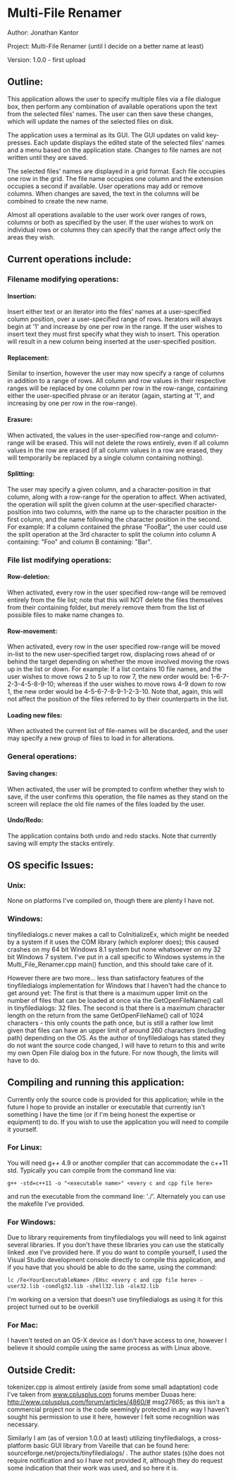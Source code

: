 # Multi-File Renamer

Author: Jonathan Kantor

Project: Multi-File Renamer (until I decide on a better name at least)

Version: 1.0.0 - first upload

## Outline:  
This application allows the user to specify multiple files via a file dialogue box, then perform any combination of available operations upon the text from the selected files' names. The user can then save these changes, which will update the names of the selected files on disk.

The application uses a terminal as its GUI. The GUI updates on valid key-presses. Each update displays the edited state of the selected files' names and a menu based on the application state. Changes to file names are not written until they are saved.

The selected files' names are displayed in a grid format. Each file occupies one row in the grid. The file name occupies one column and the extension occupies a second if available. User operations may add or remove columns. When changes are saved, the text in the columns will be combined to create the new name. 

Almost all operations available to the user work over ranges of rows, columns or both as specified by the user. If the user wishes to work on individual rows or columns they can specify that the range affect only the areas they wish.


## Current operations include:
### Filename modifying operations:
#### Insertion:
Insert either text or an iterator into the files' names at a user-specified column position, over a user-specified range of rows. Iterators will always begin at '1' and increase by one per row in the range. If the user wishes to insert text they must first specify what they wish to insert. This operation will result in a new column being inserted at the user-specified position.
#### Replacement:
Similar to insertion, however the user may now specify a range of columns in addition to a range of rows. All column and row values in their respective ranges will be replaced by one column per row in the row-range, containing either the user-specified phrase or an iterator (again, starting at '1', and increasing by one per row in the row-range).

#### Erasure:
When activated, the values in the user-specified row-range and column-range will be erased. This will not delete the rows entirely, even if all column values in the row are erased (if all column values in a row are erased, they will temporarily be replaced by a single column containing nothing).

#### Splitting:
The user may specify a given column, and a character-position in that column, along with a row-range for the operation to affect. When activated, the operation will split the given column at the user-specified character-position into two columns, with the name up to the character position in the first column, and the name following the character position in the second. For example: If a column contained the phrase "FooBar", the user could use the split operation at the 3rd character to split the column into column A containing: "Foo" and column B containing: "Bar".

### File list modifying operations:
#### Row-deletion:
When activated, every row in the user specified row-range will be removed entirely from the file list; note that this will NOT delete the files themselves from their containing folder, but merely remove them from the list of possible files to make name changes to.

#### Row-movement:
When activated, every row in the user specified row-range will be moved in-list to the new user-specified target row, displacing rows ahead of or behind the target depending on whether the move involved moving the rows up in the list or down. For example: If a list contains 10 file names, and the user wishes to move rows 2 to 5 up to row 7, the new order would be: 1-6-7-2-3-4-5-8-9-10; whereas if the user wishes to move rows 4-9 down to row 1, the new order would be 4-5-6-7-8-9-1-2-3-10. Note that, again, this will not affect the position of the files referred to by their counterparts in the list.

#### Loading new files:
When activated the current list of file-names will be discarded, and the user may specify a new group of files to load in for alterations.

### General operations:
#### Saving changes:
When activated, the user will be prompted to confirm whether they wish to save, if the user confirms this operation, the file names as they stand on the screen will replace the old file names of the files loaded by the user.

#### Undo/Redo:
The application contains both undo and redo stacks. Note that currently saving will empty the stacks entirely.

## OS specific Issues:
### Unix:
None on platforms I've compiled on, though there are plenty I have not.

### Windows:
tinyfiledialogs.c never makes a call to CoInitializeEx, which might be needed by a system if it uses the COM library (which explorer does); this caused crashes on my 64 bit Windows 8.1 system but none whatsoever on my 32 bit Windows 7 system. I've put in a call specific to Windows systems in the Multi_File_Renamer.cpp main() function, and this should take care of it.

However there are two more... less than satisfactory features of the tinyfiledialogs implementation for Windows that I haven't had the chance to get around yet: The first is that there is a maximum upper limit on the number of files that can be loaded at once via the GetOpenFileName() call in tinyfiledialogs: 32 files. The second is that there is a maximum character length on the return from the same GetOpenFileName() call of 1024 characters - this only counts the path once, but is still a rather low limit given that files can have an upper limit of around 260 characters (including path) depending on the OS. As the author of tinyfiledialogs has stated they do not want the source code changed, I will have to return to this and write my own Open File dialog box in the future. For now though, the limits will have to do.

## Compiling and running this application:
Currently only the source code is provided for this application; while in the future I hope to provide an installer or executable that currently isn't something I have the time (or if I'm being honest the expertise or equipment) to do. If you wish to use the application you will need to compile it yourself.

### For Linux: 
You will need g++ 4.9 or another compiler that can accommodate the c++11 std. Typically you can compile from the command line via: 
	
`g++ -std=c++11 -o "<executable name>" <every c and cpp file here>`

and run the executable from the command line: './<executable name>'. Alternately you can use the makefile I've provided.

### For Windows: 
Due to library requirements from tinyfiledialogs you will need to link against several libraries. If you don't have these libraries you can use the statically linked .exe I've provided here. If you do want to compile yourself, I used the Visual Studio development console directly to compile this application, and if you have that you should be able to do the same, using the command: 

`lc /Fe<YourExecutableName> /EHsc <every c and cpp file here> -user32.lib -comdlg32.lib -shell32.lib -ole32.lib`

I'm working on a version that doesn't use tinyfiledialogs as using it for this project turned out to be overkill

### For Mac:
I haven't tested on an OS-X device as I don't have access to one, however I believe it should compile using the same process as with Linux above.

## Outside Credit:

tokenizer.cpp is almost entirely (aside from some small adaptation) code I've taken from www.cplusplus.com forums member Duoas here: http://www.cplusplus.com/forum/articles/4860/# msg27665; as this isn't a commercial project nor is the code seemingly protected in any way I haven't sought his permission to use it here, however I felt some recognition was necessary.

Similarly I am (as of version 1.0.0 at least) utilizing tinyfiledialogs, a cross-platform basic GUI library from Vareille that can be found here: sourceforge.net/projects/tinyfiledialogs/ . The author states (s)he does not require notification and so I have not provided it, although they do request some indication that their work was used, and so here it is.
